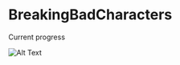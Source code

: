# BreakingBadCharacters

Current progress 

![Alt Text](https://github.com/martinlachev/BreakingBadCharacters/blob/main/images/progress1.gif)
